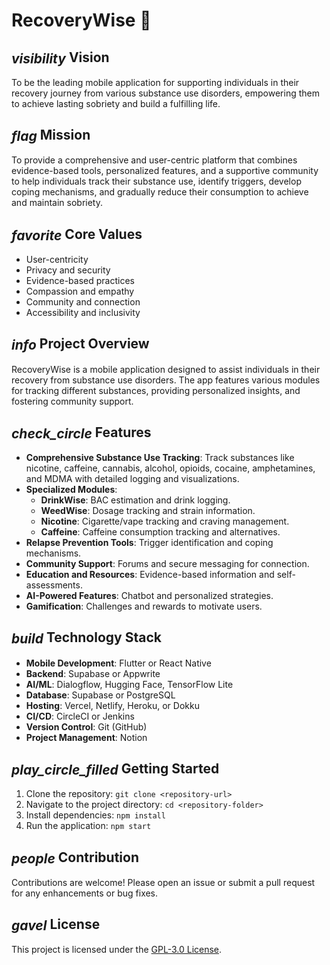# RecoveryWise 🌟

## <i class="material-icons" style="vertical-align:middle">visibility</i> Vision
To be the leading mobile application for supporting individuals in their recovery journey from various substance use disorders, empowering them to achieve lasting sobriety and build a fulfilling life.

## <i class="material-icons" style="vertical-align:middle">flag</i> Mission
To provide a comprehensive and user-centric platform that combines evidence-based tools, personalized features, and a supportive community to help individuals track their substance use, identify triggers, develop coping mechanisms, and gradually reduce their consumption to achieve and maintain sobriety.

## <i class="material-icons" style="vertical-align:middle">favorite</i> Core Values
- User-centricity
- Privacy and security
- Evidence-based practices
- Compassion and empathy
- Community and connection
- Accessibility and inclusivity

## <i class="material-icons" style="vertical-align:middle">info</i> Project Overview
RecoveryWise is a mobile application designed to assist individuals in their recovery from substance use disorders. The app features various modules for tracking different substances, providing personalized insights, and fostering community support.

## <i class="material-icons" style="vertical-align:middle">check_circle</i> Features
- **Comprehensive Substance Use Tracking**: Track substances like nicotine, caffeine, cannabis, alcohol, opioids, cocaine, amphetamines, and MDMA with detailed logging and visualizations.
- **Specialized Modules**: 
  - **DrinkWise**: BAC estimation and drink logging.
  - **WeedWise**: Dosage tracking and strain information.
  - **Nicotine**: Cigarette/vape tracking and craving management.
  - **Caffeine**: Caffeine consumption tracking and alternatives.
- **Relapse Prevention Tools**: Trigger identification and coping mechanisms.
- **Community Support**: Forums and secure messaging for connection.
- **Education and Resources**: Evidence-based information and self-assessments.
- **AI-Powered Features**: Chatbot and personalized strategies.
- **Gamification**: Challenges and rewards to motivate users.

## <i class="material-icons" style="vertical-align:middle">build</i> Technology Stack
- **Mobile Development**: Flutter or React Native
- **Backend**: Supabase or Appwrite
- **AI/ML**: Dialogflow, Hugging Face, TensorFlow Lite
- **Database**: Supabase or PostgreSQL
- **Hosting**: Vercel, Netlify, Heroku, or Dokku
- **CI/CD**: CircleCI or Jenkins
- **Version Control**: Git (GitHub)
- **Project Management**: Notion

## <i class="material-icons" style="vertical-align:middle">play_circle_filled</i> Getting Started
1. Clone the repository: `git clone <repository-url>`
2. Navigate to the project directory: `cd <repository-folder>`
3. Install dependencies: `npm install`
4. Run the application: `npm start`

## <i class="material-icons" style="vertical-align:middle">people</i> Contribution
Contributions are welcome! Please open an issue or submit a pull request for any enhancements or bug fixes.

## <i class="material-icons" style="vertical-align:middle">gavel</i> License
This project is licensed under the [GPL-3.0 License](LICENSE).